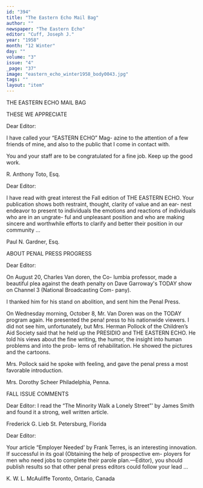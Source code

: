 ```yaml
---
id: "394"
title: "The Eastern Echo Mail Bag"
author: ""
newspaper: "The Eastern Echo"
editor: "Cuff, Joseph J."
year: "1958"
month: "12 Winter"
day: ""
volume: "3"
issue: "4"
_page: "37"
image: "eastern_echo_winter1958_body0043.jpg"
tags: ""
layout: "item"
---
```

THE
EASTERN ECHO
MAIL BAG

THESE WE APPRECIATE

Dear Editor:

I have called your “EASTERN ECHO” Mag-
azine to the attention of a few friends of mine, and
also to the public that I come in contact with.

You and your staff are to be congratulated for
a fine job. Keep up the good work.

R. Anthony Toto, Esq.

Dear Editor:

I have read with great interest the Fall edition
of THE EASTERN ECHO. Your publication shows
both restraint, thought, clarity of value and an ear-
nest endeavor to present to individuals the emotions
and reactions of individuals who are in an ungrate-
ful and unpleasant position and who are making
sincere and worthwhile efforts to clarify and better
their position in our community ...

Paul N. Gardner, Esq.

ABOUT PENAL PRESS PROGRESS

Dear Editor:

On August 20, Charles Van doren, the Co-
lumbia professor, made a beautiful plea against 
the death penalty on Dave Garroway's TODAY 
show on Channel 3 (National Broadcasting Com-
pany).

I thanked him for his stand on abolition, and
sent him the Penal Press.

On Wednesday morning, October 8, Mr. Van
Doren was on the TODAY program again. He
presented the pena! press to his nationwide viewers.
I did not see him, unfortunately, but Mrs. Herman
Pollock of the Children’s Aid Society said that he
held up the PRESIDIO and THE EASTERN ECHO.
He told his views about the fine writing, the humor,
the insight into human problems and into the prob-
lems of rehabilitation. He showed the pictures
and the cartoons.

Mrs. Pollock said he spoke with feeling, and
gave the penal press a most favorable introduction.

Mrs. Dorothy Scheer
Philadelphia, Penna.

FALL ISSUE COMMENTS

Dear Editor:
I read the “The Minority Walk a Lonely Street”’
by James Smith and found it a strong, well written
article.

Frederick G. Lieb
St. Petersburg, Florida

Dear Editor:

Your article “Employer Needed’ by Frank
Terres, is an interesting innovation. If successful
in its goal (Obtaining the help of prospective em-
ployers for men who need jobs to complete their
parole plan.—Editor), you should publish results
so that other penal press editors could follow your
lead ...

K. W. L. McAuliffe
Toronto, Ontario, Canada
